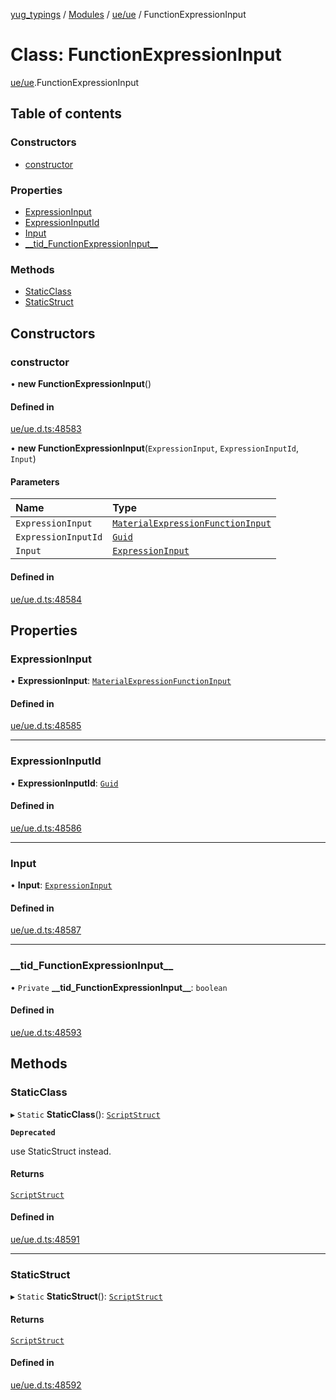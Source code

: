 [yug_typings](../README.md) / [Modules](../modules.md) / [ue/ue](../modules/ue_ue.md) / FunctionExpressionInput

# Class: FunctionExpressionInput

[ue/ue](../modules/ue_ue.md).FunctionExpressionInput

## Table of contents

### Constructors

- [constructor](ue_ue.FunctionExpressionInput.md#constructor)

### Properties

- [ExpressionInput](ue_ue.FunctionExpressionInput.md#expressioninput)
- [ExpressionInputId](ue_ue.FunctionExpressionInput.md#expressioninputid)
- [Input](ue_ue.FunctionExpressionInput.md#input)
- [\_\_tid\_FunctionExpressionInput\_\_](ue_ue.FunctionExpressionInput.md#__tid_functionexpressioninput__)

### Methods

- [StaticClass](ue_ue.FunctionExpressionInput.md#staticclass)
- [StaticStruct](ue_ue.FunctionExpressionInput.md#staticstruct)

## Constructors

### constructor

• **new FunctionExpressionInput**()

#### Defined in

[ue/ue.d.ts:48583](https://github.com/YugMetaverse/yug_typings/blob/25cad34/ue/ue.d.ts#L48583)

• **new FunctionExpressionInput**(`ExpressionInput`, `ExpressionInputId`, `Input`)

#### Parameters

| Name | Type |
| :------ | :------ |
| `ExpressionInput` | [`MaterialExpressionFunctionInput`](ue_ue.MaterialExpressionFunctionInput.md) |
| `ExpressionInputId` | [`Guid`](ue_ue_s.Guid.md) |
| `Input` | [`ExpressionInput`](ue_ue.ExpressionInput.md) |

#### Defined in

[ue/ue.d.ts:48584](https://github.com/YugMetaverse/yug_typings/blob/25cad34/ue/ue.d.ts#L48584)

## Properties

### ExpressionInput

• **ExpressionInput**: [`MaterialExpressionFunctionInput`](ue_ue.MaterialExpressionFunctionInput.md)

#### Defined in

[ue/ue.d.ts:48585](https://github.com/YugMetaverse/yug_typings/blob/25cad34/ue/ue.d.ts#L48585)

___

### ExpressionInputId

• **ExpressionInputId**: [`Guid`](ue_ue_s.Guid.md)

#### Defined in

[ue/ue.d.ts:48586](https://github.com/YugMetaverse/yug_typings/blob/25cad34/ue/ue.d.ts#L48586)

___

### Input

• **Input**: [`ExpressionInput`](ue_ue.ExpressionInput.md)

#### Defined in

[ue/ue.d.ts:48587](https://github.com/YugMetaverse/yug_typings/blob/25cad34/ue/ue.d.ts#L48587)

___

### \_\_tid\_FunctionExpressionInput\_\_

• `Private` **\_\_tid\_FunctionExpressionInput\_\_**: `boolean`

#### Defined in

[ue/ue.d.ts:48593](https://github.com/YugMetaverse/yug_typings/blob/25cad34/ue/ue.d.ts#L48593)

## Methods

### StaticClass

▸ `Static` **StaticClass**(): [`ScriptStruct`](ue_ue.ScriptStruct.md)

**`Deprecated`**

use StaticStruct instead.

#### Returns

[`ScriptStruct`](ue_ue.ScriptStruct.md)

#### Defined in

[ue/ue.d.ts:48591](https://github.com/YugMetaverse/yug_typings/blob/25cad34/ue/ue.d.ts#L48591)

___

### StaticStruct

▸ `Static` **StaticStruct**(): [`ScriptStruct`](ue_ue.ScriptStruct.md)

#### Returns

[`ScriptStruct`](ue_ue.ScriptStruct.md)

#### Defined in

[ue/ue.d.ts:48592](https://github.com/YugMetaverse/yug_typings/blob/25cad34/ue/ue.d.ts#L48592)
